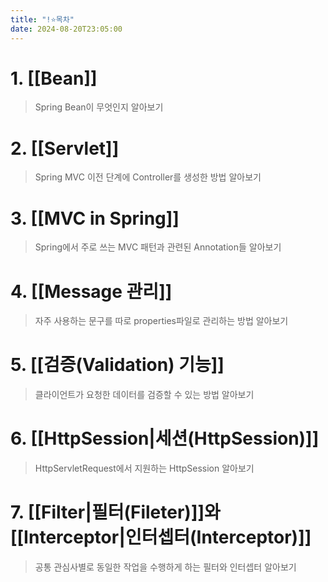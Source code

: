 ```yaml
---
title: "!⭐️목차"
date: 2024-08-20T23:05:00
---
```


# 1. [[Bean]]
> Spring Bean이 무엇인지 알아보기
# 2. [[Servlet]]
> Spring MVC 이전 단계에 Controller를 생성한 방법 알아보기
# 3. [[MVC in Spring]]
> Spring에서 주로 쓰는 MVC 패턴과 관련된 Annotation들 알아보기
# 4. [[Message 관리]]
> 자주 사용하는 문구를 따로 properties파일로 관리하는 방법 알아보기
# 5. [[검증(Validation) 기능]]
> 클라이언트가 요청한 데이터를 검증할 수 있는 방법 알아보기
# 6. [[HttpSession|세션(HttpSession)]]
> HttpServletRequest에서 지원하는 HttpSession 알아보기
# 7. [[Filter|필터(Fileter)]]와 [[Interceptor|인터셉터(Interceptor)]]
> 공통 관심사별로 동일한 작업을 수행하게 하는 필터와 인터셉터 알아보기